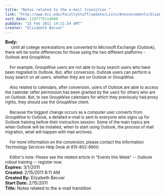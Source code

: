 ```yaml
---
title: "Notes related to the e-mail transition "
link: "http://www.kcc.edu/FacultyStaff/update/Lists/Announcements/DispForm.aspx?ID=116"
sort_date: 1297779114000
pubDate: "15 Feb 2011 14:11:54 GMT"
creator: "Elizabeth Becvar"
---
```


<div><b>Body:</b> <div class=ExternalClass5FF37B3A84384E2A88AA947781657E62><div>    <font size=2> Until all college workstations are converted to Microsoft Exchange (Outlook), there will be some differences for those using the two different platforms - Outlook and GroupWise. </font></div>
<div><br><font size=2>    For example, GroupWise users are not able to busy search users who have been migrated to Outlook. But, after conversion, Outlook users can perform a busy search on all users, whether they are on Outlook or GroupWise. </font></div>
<div><br><font size=2>    Also related to calendars, after conversion, users of Outlook are able to access the calendar (after permission has been granted by the user) for others who are on Outlook. But, to see GroupWise calendars for which they previously had proxy rights, they should use the GroupWise client.</font></div>
<div><br><font size=2>    Because the biggest change occurs as a computer user converts from GroupWise to Outlook, a detailed e-mail is sent to everyone who signs up for Outlook training before their instruction session. Some of the main topics are when Outlook will be installed, when to start using Outlook, the process of mail migration, what will happen with mail archives. </font></div>
<div><br><font size=2>    For more information on the conversion, please contact the Information Technology Services Help Desk at 815-802-8900.</font></div>
<div><br><font size=2>    Editor's note: Please see the related article in &quot;Events this Week&quot; -- Outlook rollout training -- register now.  <br></font></div></div></div>
<div><b>Expires:</b> 3/1/2011</div>
<div><b>Created:</b> 2/15/2011 8:11 AM</div>
<div><b>Created By:</b> Elizabeth Becvar</div>
<div><b>Start Date:</b> 2/15/2011</div>
<div><b>Title:</b> Notes related to the e-mail transition </div>
